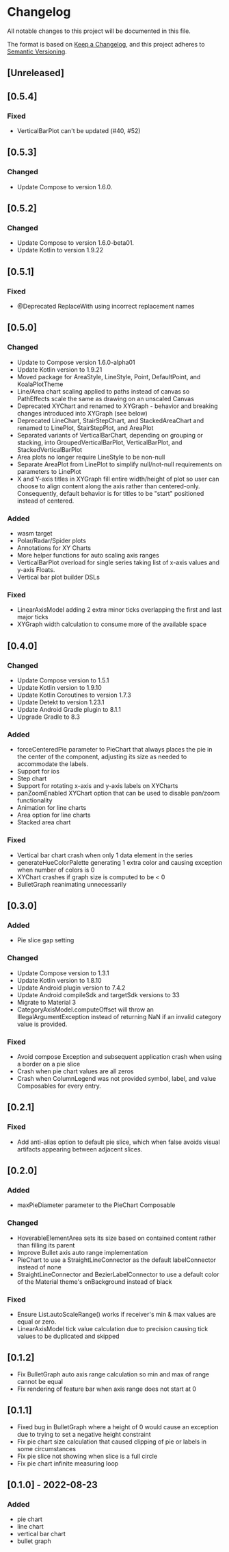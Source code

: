 # Changelog

All notable changes to this project will be documented in this file.

The format is based on [Keep a Changelog](https://keepachangelog.com/en/1.0.0/), and this project adheres
to [Semantic Versioning](https://semver.org/spec/v2.0.0.html).

## [Unreleased]

## [0.5.4]

### Fixed
- VerticalBarPlot can't be updated (#40, #52)

## [0.5.3]

### Changed
- Update Compose to version 1.6.0.

## [0.5.2]

### Changed
- Update Compose to version 1.6.0-beta01.
- Update Kotlin to version 1.9.22

## [0.5.1]

### Fixed
- @Deprecated ReplaceWith using incorrect replacement names

## [0.5.0]

### Changed

- Update to Compose version 1.6.0-alpha01
- Update Kotlin version to 1.9.21
- Moved package for AreaStyle, LineStyle, Point, DefaultPoint, and KoalaPlotTheme
- Line/Area chart scaling applied to paths instead of canvas so PathEffects scale the same as drawing on an unscaled
  Canvas
- Deprecated XYChart and renamed to XYGraph - behavior and breaking changes introduced into XYGraph (see below)
- Deprecated LineChart, StairStepChart, and StackedAreaChart and renamed to LinePlot, StairStepPlot, and AreaPlot
- Separated variants of VerticalBarChart, depending on grouping or stacking, into GroupedVerticalBarPlot,
  VerticalBarPlot, and StackedVerticalBarPlot
- Area plots no longer require LineStyle to be non-null
- Separate AreaPlot from LinePlot to simplify null/not-null requirements on parameters to LinePlot
- X and Y-axis titles in XYGraph fill entire width/height of plot so user can choose to align content along the axis
  rather than centered-only. Consequently, default behavior is for titles to be "start" positioned instead of centered.

### Added

- wasm target
- Polar/Radar/Spider plots
- Annotations for XY Charts
- More helper functions for auto scaling axis ranges
- VerticalBarPlot overload for single series taking list of x-axis values and y-axis Floats.
- Vertical bar plot builder DSLs

### Fixed

- LinearAxisModel adding 2 extra minor ticks overlapping the first and last major ticks
- XYGraph width calculation to consume more of the available space

## [0.4.0]

### Changed

- Update Compose version to 1.5.1
- Update Kotlin version to 1.9.10
- Update Kotlin Coroutines to version 1.7.3
- Update Detekt to version 1.23.1
- Update Android Gradle plugin to 8.1.1
- Upgrade Gradle to 8.3

### Added

- forceCenteredPie parameter to PieChart that always places the pie in the center of the component, adjusting its size
  as needed to accommodate the labels.
- Support for ios
- Step chart
- Support for rotating x-axis and y-axis labels on XYCharts
- panZoomEnabled XYChart option that can be used to disable pan/zoom functionality
- Animation for line charts
- Area option for line charts
- Stacked area chart

### Fixed

- Vertical bar chart crash when only 1 data element in the series
- generateHueColorPalette generating 1 extra color and causing exception when number of colors is 0
- XYChart crashes if graph size is computed to be < 0
- BulletGraph reanimating unnecessarily

## [0.3.0]

### Added

- Pie slice gap setting

### Changed

- Update Compose version to 1.3.1
- Update Kotlin version to 1.8.10
- Update Android plugin version to 7.4.2
- Update Android compileSdk and targetSdk versions to 33
- Migrate to Material 3
- CategoryAxisModel.computeOffset will throw an IllegalArgumentException instead of returning NaN if an invalid
  category value is provided.

### Fixed

- Avoid compose Exception and subsequent application crash when using a border on a pie slice
- Crash when pie chart values are all zeros
- Crash when ColumnLegend was not provided symbol, label, and value Composables for every entry.

## [0.2.1]

### Fixed

- Add anti-alias option to default pie slice, which when false avoids visual artifacts appearing between adjacent
  slices.

## [0.2.0]

### Added

- maxPieDiameter parameter to the PieChart Composable

### Changed

- HoverableElementArea sets its size based on contained content rather than filling its parent
- Improve Bullet axis auto range implementation
- PieChart to use a StraightLineConnector as the default labelConnector instead of none
- StraightLineConnector and BezierLabelConnector to use a default color of the Material theme's onBackground instead of
  black

### Fixed

- Ensure List<Float>.autoScaleRange() works if receiver's min & max values are equal or zero.
- LinearAxisModel tick value calculation due to precision causing tick values to be duplicated and skipped

## [0.1.2]

- Fix BulletGraph auto axis range calculation so min and max of range cannot be equal
- Fix rendering of feature bar when axis range does not start at 0

## [0.1.1]

- Fixed bug in BulletGraph where a height of 0 would cause an exception due to trying to set a negative height
  constraint
- Fix pie chart size calculation that caused clipping of pie or labels in some circumstances
- Fix pie slice not showing when slice is a full circle
- Fix pie chart infinite measuring loop

## [0.1.0] - 2022-08-23

### Added

- pie chart
- line chart
- vertical bar chart
- bullet graph

